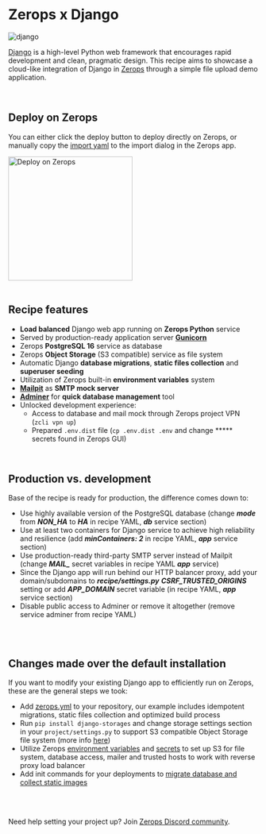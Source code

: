 # Zerops x Django

![django](https://github.com/zeropsio/recipe-shared-assets/blob/main/covers/cover-django.png)


[Django](https://www.djangoproject.com/) is a high-level Python web framework that encourages rapid development and clean, pragmatic design. This recipe aims to showcase a cloud-like integration of Django in [Zerops](https://zerops.io) through a simple file upload demo application.

<br />

## Deploy on Zerops
You can either click the deploy button to deploy directly on Zerops, or manually copy the [import yaml](https://github.com/zeropsio/recipe-django/blob/main/zerops-project-import.yml) to the import dialog in the Zerops app.

<a href="https://app.zerops.io/recipe/django-backend">
    <img width="250" alt="Deploy on Zerops" src="https://github.com/zeropsio/recipe-shared-assets/blob/main/deploy-button/deploy-button.png">
</a>

<br/>
<br/>

## Recipe features

- **Load balanced** Django web app running on **Zerops Python** service
- Served by production-ready application server **[Gunicorn](https://gunicorn.org/)**
- Zerops **PostgreSQL 16** service as database
- Zerops **Object Storage** (S3 compatible) service as file system
- Automatic Django **database migrations**, **static files collection** and **superuser seeding**
- Utilization of Zerops built-in **environment variables** system
- **[Mailpit](https://github.com/axllent/mailpit)** as **SMTP mock server**
- **[Adminer](https://www.adminer.org)** for **quick database management** tool
- Unlocked development experience:
  - Access to database and mail mock through Zerops project VPN (`zcli vpn up`)
  - Prepared `.env.dist` file (`cp .env.dist .env` and change ***** secrets found in Zerops GUI)

<br/>

## Production vs. development

Base of the recipe is ready for production, the difference comes down to:

- Use highly available version of the PostgreSQL database (change ***mode*** from ***NON_HA*** to ***HA*** in recipe YAML, ***db*** service section)
- Use at least two containers for Django service to achieve high reliability and resilience (add ***minContainers: 2*** in recipe YAML, ***app*** service section)
- Use production-ready third-party SMTP server instead of Mailpit (change ***MAIL_*** secret variables in recipe YAML ***app*** service)
- Since the Django app will run behind our HTTP balancer proxy, add your domain/subdomains to ***recipe/settings.py*** ***CSRF_TRUSTED_ORIGINS*** setting or add ***APP_DOMAIN*** secret variable (in recipe YAML, ***app*** service section)
- Disable public access to Adminer or remove it altogether (remove service adminer from recipe YAML)

<br/>
<br/>

## Changes made over the default installation

If you want to modify your existing Django app to efficiently run on Zerops, these are the general steps we took:

- Add [zerops.yml](https://github.com/zeropsio/recipe-django/blob/main/zerops.yml) to your repository, our example includes idempotent migrations, static files collection and optimized build process
- Run `pip install django-storages` and change storage settings section in your `project/settings.py` to support S3 compatible Object Storage file system (more info [here](https://django-storages.readthedocs.io/en/latest/backends/amazon-S3.html))
- Utilize Zerops [environment variables](https://github.com/zeropsio/recipe-django/blob/main/zerops.yml#L18-L30) and [secrets](https://github.com/zeropsio/recipe-django/blob/main/zerops.yml#L18-L30) to set up S3 for file system, database access, mailer and trusted hosts to work with reverse proxy load balancer
- Add init commands for your deployments to [migrate database and collect static images](https://github.com/zeropsio/recipe-django/blob/main/zerops.yml#L34-L39)

<br/>
<br/>

Need help setting your project up? Join [Zerops Discord community](https://discord.com/invite/WDvCZ54).
